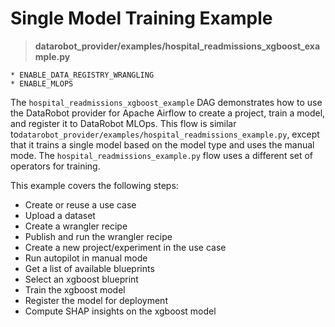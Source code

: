 # Single Model Training Example

> **datarobot_provider/examples/hospital_readmissions_xgboost_example.py**

```{admonition} Required Feature Flags
* ENABLE_DATA_REGISTRY_WRANGLING
* ENABLE_MLOPS
```

The `hospital_readmissions_xgboost_example` DAG demonstrates how to use the DataRobot provider for Apache Airflow to create a project, train a model, and register it to DataRobot MLOps.
This flow is similar to`datarobot_provider/examples/hospital_readmissions_example.py`, except that it trains a single model based on the model type and uses the manual mode.
The `hospital_readmissions_example.py` flow uses a different set of operators for training.

This example covers the following steps:
* Create or reuse a use case
* Upload a dataset
* Create a wrangler recipe
* Publish and run the wrangler recipe
* Create a new project/experiment in the use case
* Run autopilot in manual mode
* Get a list of available blueprints
* Select an xgboost blueprint
* Train the xgboost model
* Register the model for deployment
* Compute SHAP insights on the xgboost model
